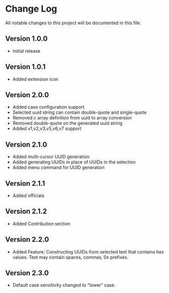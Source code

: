 # Change Log

All notable changes to this project will be documented in this file.

## Version 1.0.0

- Initial release

## Version 1.0.1

- Added extension icon
  
## Version 2.0.0

- Added case configuration support
- Selected uuid string can contain double-quote and single-quote
- Removed c array definition from uuid to array conversion
- Removed double-quote on the generated uuid string
- Added v1,v2,v3,v5,v6,v7 support

## Version 2.1.0

- Added multi-cursor UUID generation
- Added generating UUIDs in place of UUIDs in the selection
- Added menu command for UUID generation

## Version 2.1.1

- Added officials

## Version 2.1.2

- Added Contribution section

## Version 2.2.0

- Added Feature: Constructing UUIDs from selected text that contains hex values. Text may contain spaces, commas, 0x prefixes.

## Version 2.3.0

- Default case sensitivity changed to "lower" case.